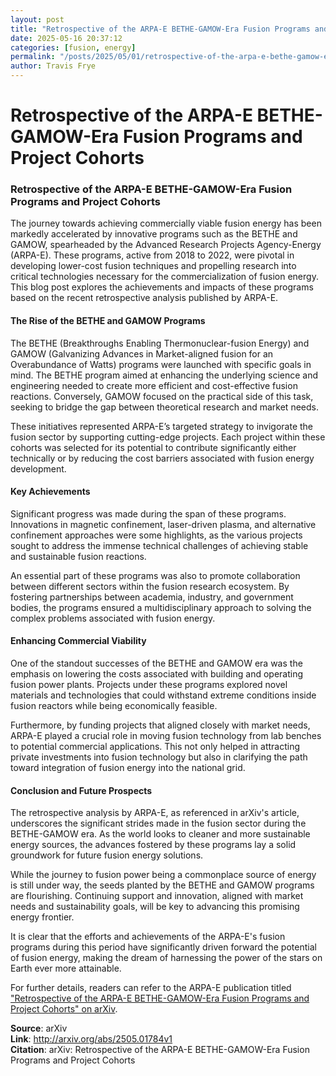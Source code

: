 ```yaml
---
layout: post
title: "Retrospective of the ARPA-E BETHE-GAMOW-Era Fusion Programs and Project Cohorts"
date: 2025-05-16 20:37:12
categories: [fusion, energy]
permalink: "/posts/2025/05/01/retrospective-of-the-arpa-e-bethe-gamow-era-fusion-programs-and-project-cohorts/"
author: Travis Frye
---
```


# Retrospective of the ARPA-E BETHE-GAMOW-Era Fusion Programs and Project Cohorts

### Retrospective of the ARPA-E BETHE-GAMOW-Era Fusion Programs and Project Cohorts

The journey towards achieving commercially viable fusion energy has been markedly accelerated by innovative programs such as the BETHE and GAMOW, spearheaded by the Advanced Research Projects Agency-Energy (ARPA-E). These programs, active from 2018 to 2022, were pivotal in developing lower-cost fusion techniques and propelling research into critical technologies necessary for the commercialization of fusion energy. This blog post explores the achievements and impacts of these programs based on the recent retrospective analysis published by ARPA-E.

#### The Rise of the BETHE and GAMOW Programs

The BETHE (Breakthroughs Enabling Thermonuclear-fusion Energy) and GAMOW (Galvanizing Advances in Market-aligned fusion for an Overabundance of Watts) programs were launched with specific goals in mind. The BETHE program aimed at enhancing the underlying science and engineering needed to create more efficient and cost-effective fusion reactions. Conversely, GAMOW focused on the practical side of this task, seeking to bridge the gap between theoretical research and market needs.

These initiatives represented ARPA-E’s targeted strategy to invigorate the fusion sector by supporting cutting-edge projects. Each project within these cohorts was selected for its potential to contribute significantly either technically or by reducing the cost barriers associated with fusion energy development.

#### Key Achievements

Significant progress was made during the span of these programs. Innovations in magnetic confinement, laser-driven plasma, and alternative confinement approaches were some highlights, as the various projects sought to address the immense technical challenges of achieving stable and sustainable fusion reactions.

An essential part of these programs was also to promote collaboration between different sectors within the fusion research ecosystem. By fostering partnerships between academia, industry, and government bodies, the programs ensured a multidisciplinary approach to solving the complex problems associated with fusion energy.

#### Enhancing Commercial Viability

One of the standout successes of the BETHE and GAMOW era was the emphasis on lowering the costs associated with building and operating fusion power plants. Projects under these programs explored novel materials and technologies that could withstand extreme conditions inside fusion reactors while being economically feasible.

Furthermore, by funding projects that aligned closely with market needs, ARPA-E played a crucial role in moving fusion technology from lab benches to potential commercial applications. This not only helped in attracting private investments into fusion technology but also in clarifying the path toward integration of fusion energy into the national grid.

#### Conclusion and Future Prospects

The retrospective analysis by ARPA-E, as referenced in arXiv's article, underscores the significant strides made in the fusion sector during the BETHE-GAMOW era. As the world looks to cleaner and more sustainable energy sources, the advances fostered by these programs lay a solid groundwork for future fusion energy solutions.

While the journey to fusion power being a commonplace source of energy is still under way, the seeds planted by the BETHE and GAMOW programs are flourishing. Continuing support and innovation, aligned with market needs and sustainability goals, will be key to advancing this promising energy frontier.

It is clear that the efforts and achievements of the ARPA-E's fusion programs during this period have significantly driven forward the potential of fusion energy, making the dream of harnessing the power of the stars on Earth ever more attainable.

For further details, readers can refer to the ARPA-E publication titled ["Retrospective of the ARPA-E BETHE-GAMOW-Era Fusion Programs and Project Cohorts" on arXiv](https://arxiv.org/).

**Source**: arXiv  
**Link**: http://arxiv.org/abs/2505.01784v1  
**Citation**: arXiv: Retrospective of the ARPA-E BETHE-GAMOW-Era Fusion Programs and Project
  Cohorts
